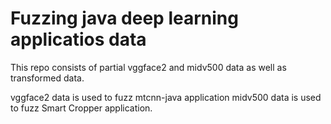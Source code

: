 # Fuzzing java deep learning applicatios data
This repo consists of partial vggface2 and midv500 data as well as transformed data. 

vggface2 data is used to fuzz mtcnn-java application
midv500 data is used to fuzz Smart Cropper application.
